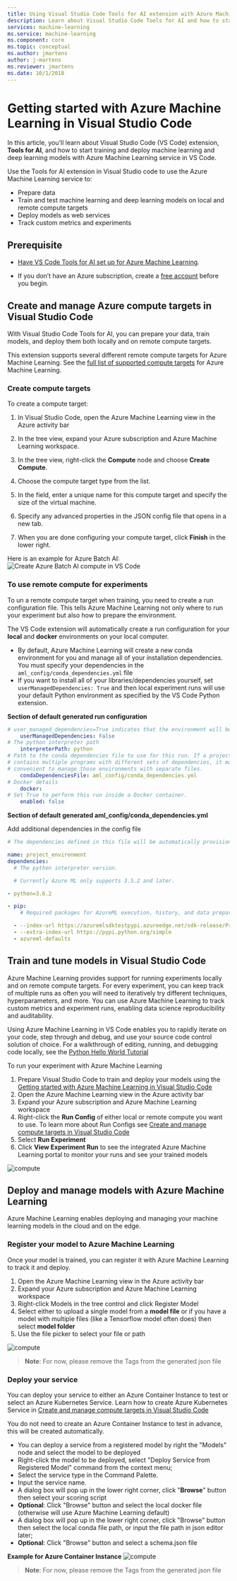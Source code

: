 ```yaml
---
title: Using Visual Studio Code Tools for AI extension with Azure Machine Learning
description: Learn about Visual Studio Code Tools for AI and how to start training and deploy machine learning and deep learning models with Azure Machine Learning service in VS Code.
services: machine-learning
ms.service: machine-learning
ms.component: core
ms.topic: conceptual
ms.author: jmartens
author: j-martens
ms.reviewer: jmartens
ms.date: 10/1/2018
---
```

# Getting started with Azure Machine Learning in Visual Studio Code

In this article, you'll learn about Visual Studio Code (VS Code) extension, **Tools for AI**, and how to start training and deploy machine learning and deep learning models with Azure Machine Learning service in VS Code.

Use the Tools for AI extension in Visual Studio code to use the Azure Machine Learning service to:
+ Prepare data
+ Train and test machine learning and deep learning models on local and remote compute targets
+ Deploy models as web services
+ Track custom metrics and experiments

## Prerequisite

+ [Have VS Code Tools for AI set up for Azure Machine Learning](how-to-vscode-tools.md).

+ If you don’t have an Azure subscription, create a [free account](https://azure.microsoft.com/free/?WT.mc_id=A261C142F) before you begin.

## Create and manage Azure compute targets in Visual Studio Code

With Visual Studio Code Tools for AI, you can prepare your data, train models, and deploy them both locally and on remote compute targets.

This extension supports several different remote compute targets for Azure Machine Learning. See the [full list of supported compute targets](how-to-set-up-training-targets.md) for Azure Machine Learning.

### Create compute targets

To create a compute target:
1. In Visual Studio Code, open the Azure Machine Learning view in the Azure activity bar

2. In the tree view, expand your Azure subscription and Azure Machine Learning workspace.

3. In the tree view, right-click the **Compute** node and choose **Create Compute**.

4. Choose the compute target type from the list. 

5. In the field, enter a unique name for this compute target and specify the size of the virtual machine.

6. Specify any advanced properties in the JSON config file that opens in a new tab. 

7. When you are done configuring your compute target, click **Finish** in the lower right.

Here is an example for Azure Batch AI:
![Create Azure Batch AI compute in VS Code](./media/vscode-tools-for-ai/createcompute.gif)

### To use remote compute for experiments

To un a remote compute target when training, you need to create a run configuration file. This tells Azure Machine Learning not only where to run your experiment but also how to prepare the environment.

The VS Code extension will automatically create a run configuration for your **local** and **docker** environments on your local computer.
- By default,  Azure Machine Learning will create a new conda environment for you and manage all of your installation dependencies. You must specify your dependencies in the `aml_config/conda_dependencies.yml` file
- If you want to install all of your libraries/dependencies yourself, set `userManagedDependencies: True` and then local experiment runs will use your default Python environment as specified by the VS Code Python extension.

**Section of default generated run configuration**

```yaml
# user_managed_dependencies=True indicates that the environment will be user managed. False indicates that AzureML will manage the user environment.
    userManagedDependencies: False
# The python interpreter path
    interpreterPath: python
# Path to the conda dependencies file to use for this run. If a project
# contains multiple programs with different sets of dependencies, it may be
# convenient to manage those environments with separate files.
    condaDependenciesFile: aml_config/conda_dependencies.yml
# Docker details
    docker:
# Set True to perform this run inside a Docker container.
    enabled: false
```

**Section of default generated aml_config/conda_dependencies.yml**

Add additional dependencies in the config file

```yaml
# The dependencies defined in this file will be automatically provisioned for runs with userManagedDependencies=False.

name: project_environment
dependencies:
  # The python interpreter version.

  # Currently Azure ML only supports 3.5.2 and later.

- python=3.6.2

- pip:
    # Required packages for AzureML execution, history, and data preparation.

  - --index-url https://azuremlsdktestpypi.azureedge.net/sdk-release/Preview/E7501C02541B433786111FE8E140CAA1
  - --extra-index-url https://pypi.python.org/simple
  - azureml-defaults

```

## Train and tune models in Visual Studio Code

Azure Machine Learning provides support for running experiments locally and on remote compute targets. For every experiment, you can keep track of multiple runs as often you will need to iteratively try different techniques, hyperparameters, and more. You can use Azure Machine Learning to track custom metrics and experiment runs, enabling data science reproducibility and auditability.

Using Azure Machine Learning in VS Code enables you to rapidly iterate on your code, step through and debug, and use your source code control solution of choice. For a walkthrough of editing, running, and debugging code locally, see the [Python Hello World Tutorial](https://code.visualstudio.com/docs/languages/python/docs/python/python-tutorial)

To run your experiment with Azure Machine Learning

1. Prepare Visual Studio Code to train and deploy your models using the [Getting started with Azure Machine Learning in Visual Studio Code](getting-started-aml-vscode.md)
2. Open the Azure Machine Learning view in the Azure activity bar
3. Expand your Azure subscription and Azure Machine Learning workspace
4. Right-click the **Run Config** of either local or remote compute you want to use. To learn more about Run Configs see [Create and manage compute targets in Visual Studio Code](manage-compute-aml-vscode.md)
5. Select **Run Experiment**
6. Click **View Experiment Run** to see the integrated Azure Machine Learning portal to monitor your runs and see your trained models

![compute](./media/vscode-tools-for-ai/runexperiment.gif)

## Deploy and manage models with Azure Machine Learning
Azure Machine Learning enables deploying and managing your machine learning models in the cloud and on the edge. 

### Register your model to Azure Machine Learning

Once your model is trained, you can register it with Azure Machine Learning to track it and deploy.
1. Open the Azure Machine Learning view in the Azure activity bar
2. Expand your Azure subscription and Azure Machine Learning workspace
3. Right-click Models in the tree control and click Register Model
4. Select either to upload a single model from a **model file** or if you have a model with multiple files (like a Tensorflow model often does) then select **model folder**
5. Use the file picker to select your file or path

![compute](./media/registermodel.gif)

> **Note**: For now, please remove the Tags from the generated json file

### Deploy your service

You can deploy your service to either an Azure Container Instance to test or select an Azure Kubernetes Service. Learn how to create Azure Kubernetes Service in [Create and manage compute targets in Visual Studio Code](manage-compute-aml-vscode.md)

You do not need to create an Azure Container Instance to test in advance, this will be created automatically.

- You can deploy a service from a registered model by right the "Models" node and select the model to be deployed
- Right-click the model to be deployed, select "Deploy Service from Registered Model" command from the context menu;
- Select the service type in the Command Palette.
- Input the service name.
- A dialog box will pop up in the lower right corner, click "**Browse**" button then select your scoring script
- **Optional**: Click "Browse" button and select the local docker file (otherwise will use Azure Machine Learning default)
- A dialog box will pop up in the lower right corner, click "Browse" button then select the local conda file path, or input the file path in json editor later;
- **Optional**: Click "Browse" button and select a schema.json file

**Example for Azure Container Instance**
![compute](./media/vscode-tools-for-ai/deploy.gif)

> **Note**: For now, please remove the Tags from the generated json file
